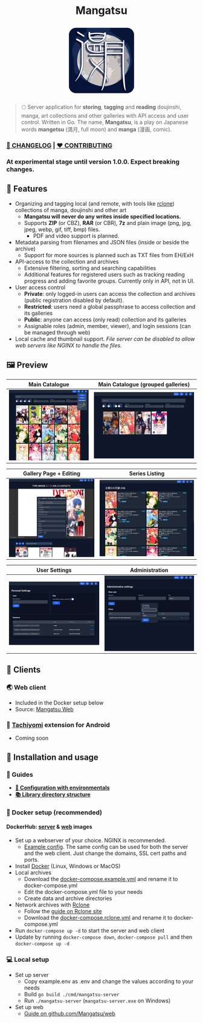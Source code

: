 
<h1 align="center"> Mangatsu</h1>

<p align="center">
  <img src="docs/logo-small.png" />
</p>

> 🌕 Server application for **storing**, **tagging** and **reading** doujinshi, manga, art collections and other galleries with API access and user control. Written in Go.
> The name, **Mangatsu**, is a play on Japanese words **mangetsu** (満月, full moon) and **manga** (漫画, comic).

### **[📰 CHANGELOG](docs/CHANGELOG.md)** | **[❤ CONTRIBUTING](docs/CONTRIBUTING.md)**

### At experimental stage until version 1.0.0. Expect breaking changes.

## 📌 Features
- Organizing and tagging local (and remote, with tools like [rclone](https://rclone.org)) collections of manga, doujinshi and other art
  - **Mangatsu will never do any writes inside specified locations.**
  - Supports **ZIP** (or CBZ), **RAR** (or CBR), **7z** and plain image (png, jpg, jpeg, webp, gif, tiff, bmp) files.
    - PDF and video support is planned.
- Metadata parsing from filenames and JSON files (inside or beside the archive)
  - Support for more sources is planned such as TXT files from EH/ExH
- API-access to the collection and archives
  - Extensive filtering, sorting and searching capabilities
  - Additional features for registered users such as tracking reading progress and adding favorite groups. Currently only in API, not in UI.
- User access control
  - **Private**: only logged-in users can access the collection and archives (public registration disabled by default).
  - **Restricted**: users need a global passphrase to access collection and its galleries
  - **Public**: anyone can access (only read) collection and its galleries
  - Assignable roles (admin, member, viewer), and login sessions (can be managed through web)
- Local cache and thumbnail support. _File server can be disabled to allow web servers like NGINX to handle the files._

## 🖼️ Preview

| Main Catalogue                                                                  | Main Catalogue (grouped galleries)                                                                      |
|---------------------------------------------------------------------------------|---------------------------------------------------------------------------------------------------------|
| [![catalogue](docs/images/thumbnails/catalogue.png)](docs/images/catalogue.png) | [![grouped catalogue](docs/images/thumbnails/catalogue_grouped.png)](docs/images/catalogue_grouped.png) |

| Gallery Page + Editing                                                                            | Series Listing                                                                                 |
|---------------------------------------------------------------------------------------------------|------------------------------------------------------------------------------------------------|
| [![editing gallery](docs/images/thumbnails/editing_gallery.png)](docs/images/editing_gallery.png) | [![series listing](docs/images/thumbnails/series_listing.png)](docs/images/series_listing.png) |


| User Settings                                                                | Administration                                                               |
|------------------------------------------------------------------------------|------------------------------------------------------------------------------|
| [![settings](docs/images/thumbnails/settings.png)](docs/images/settings.png) | [![administration](docs/images/thumbnails/admin.png)](docs/images/admin.png) |

## 📌 Clients

### 🌏 Web client
- Included in the Docker setup below
- Source: [Mangatsu Web](http://github.com/Mangatsu/web)

### 📱 [Tachiyomi](https://tachiyomi.org) extension for Android
- Coming soon

## 📌 Installation and usage

### 📖 Guides

- **[📝 Configuration with environmentals](docs/ENVIRONMENTALS.md)**
- **[📚 Library directory structure](docs/LIBRARY.md)**

### 🐳 Docker setup (recommended)
#### DockerHub: [server](https://hub.docker.com/r/luukuton/mangatsu-server/) & [web](https://hub.docker.com/r/luukuton/mangatsu-web) images

- Set up a webserver of your choice. NGINX is recommended.
  - [Example config](docs/nginx.conf). The same config can be used for both the server and the web client. Just change the domains, SSL cert paths and ports.
- Install [Docker](https://docs.docker.com/engine/install/) (Linux, Windows or MacOS)
- Local archives
  - Download the [docker-compose.example.yml](docs/docker-compose.example.yml) and rename it to docker-compose.yml
  - Edit the docker-compose.yml file to your needs
  - Create data and archive directories
- Network archives with [Rclone](https://rclone.org)
  - Follow the [guide on Rclone site](https://rclone.org/docker/)
  - Download the [docker-compose.rclone.yml](docs/docker-compose.rclone.yml) and rename it to docker-compose.yml
- Run `docker-compose up -d` to start the server and web client
- Update by running `docker-compose down`, `docker-compose pull` and then `docker-compose up -d`

### 💻 Local setup

- Set up server
  - Copy example.env as .env and change the values according to your needs
  - Build `go build ./cmd/mangatsu-server`
  - Run `./mangatsu-server` (`mangatsu-server.exe` on Windows)
- Set up web
  - [Guide on github.com/Mangatsu/web](https://github.com/Mangatsu/web)
